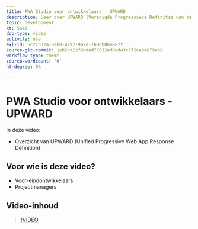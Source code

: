 ```yaml
---
title: PWA Studio voor ontwikkelaars - UPWARD
description: Leer over UPWARD (Verenigde Progressieve Definitie van de Reactie van de Web App).
topic: Development
kt: 5647
doc-type: video
activity: use
exl-id: 5c2c332a-62b0-4292-9a2d-760db0be882f
source-git-commit: 1eb2cd22f9bded77032ad0ed43c3f2ca84879a69
workflow-type: tm+mt
source-wordcount: '0'
ht-degree: 0%

---
```


# PWA Studio voor ontwikkelaars - UPWARD

In deze video:

- Overzicht van UPWARD (Unified Progressive Web App Response Definition)

## Voor wie is deze video?

- Voor-eindontwikkelaars
- Projectmanagers

## Video-inhoud

>[!VIDEO](https://video.tv.adobe.com/v/35718?quality=12&learn=on)
